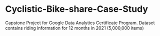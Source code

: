 # Cyclistic-Bike-share-Case-Study
Capstone Project for Google Data Analytics Certificate Program.
Dataset contains riding information for 12 months in 2021 (5,000,000 items)
